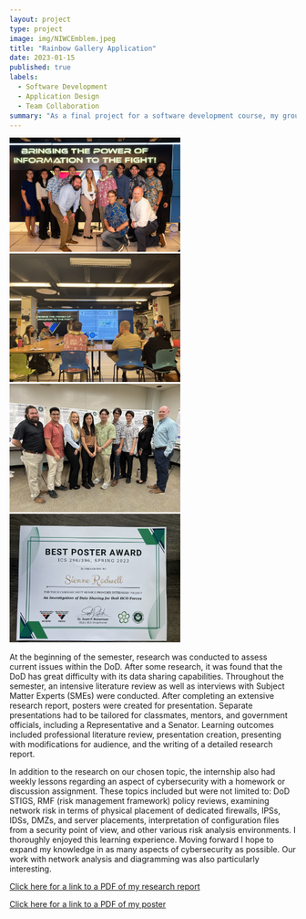 ```yaml
---
layout: project
type: project
image: img/NIWCEmblem.jpeg
title: "Rainbow Gallery Application"
date: 2023-01-15
published: true
labels:
  - Software Development
  - Application Design
  - Team Collaboration
summary: "As a final project for a software development course, my group created a social media type application for sharing artwork"
---
```


<div class="text-center p-4">
  <img width="300px" src="../img/groupPicEdCase.jpeg" class="img-thumbnail" >
  <img width="300px" src="../img/mePresenting.jpeg" class="img-thumbnail" >
  <img width="300px" src="../img/groupPicProjectDay.jpeg" class="img-thumbnail" >
   <img width="300px" src="../img/bestPosterAward.jpeg" class="img-thumbnail" >
</div>

At the beginning of the semester, research was conducted to assess current issues within the DoD. After some research, it was found that the DoD has great difficulty with its data sharing capabilities. Throughout the semester, an intensive literature review as well as interviews with Subject Matter Experts (SMEs) were conducted. After completing an extensive research report, posters were created for presentation. Separate presentations had to be tailored for classmates, mentors, and government officials, including a Representative and a Senator. Learning outcomes included professional literature review, presentation creation, presenting with modifications for audience, and the writing of a detailed research report. 

In addition to the research on our chosen topic, the internship also had weekly lessons regarding an aspect of cybersecurity with a homework or discussion assignment. These topics included but were not limited to: DoD STIGS, RMF (risk management framework) policy reviews, examining network risk in terms of physical placement of dedicated firewalls, IPSs, IDSs, DMZs, and server placements, interpretation of configuration files from a security point of view, and other various risk analysis environments. I thoroughly enjoyed this learning experience. Moving forward I hope to expand my knowledge in as many aspects of cybersecurity as possible. Our work with network analysis and diagramming was also particularly interesting. 

[Click here for a link to a PDF of my research report](https://SienneR.github.io/projects/projectStuff/paperPDF.pdf)

[Click here for a link to a PDF of my poster](https://SienneR.github.io/projects/projectStuff/Poster.pdf)
